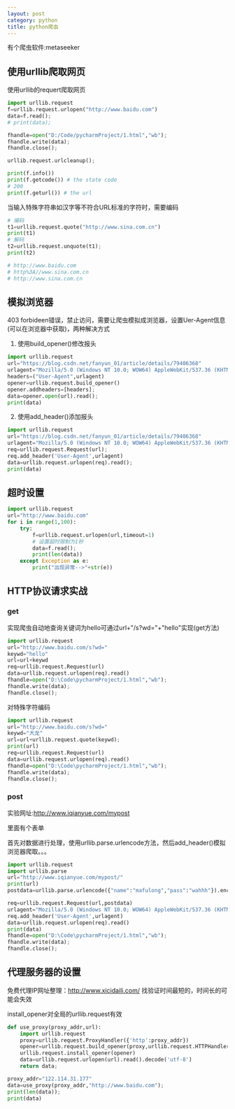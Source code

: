 ```yaml
---
layout: post
category: python
title: python爬虫
---
```


有个爬虫软件:metaseeker

## 使用urllib爬取网页
使用urllib的requert爬取网页

```python
import urllib.request
f=urllib.request.urlopen("http://www.baidu.com")
data=f.read();
# print(data);

fhandle=open("D:/Code/pycharmProject/1.html","wb");
fhandle.write(data);
fhandle.close();

urllib.request.urlcleanup();

print(f.info())
print(f.getcode()) # the state code
# 200
print(f.geturl()) # the url 
```
当输入特殊字符串如汉字等不符合URL标准的字符时，需要编码
```python
# 编码
t1=urllib.request.quote("http://www.sina.com.cn")
print(t1)
# 解码
t2=urllib.request.unquote(t1);
print(t2)

# http://www.baidu.com
# http%3A//www.sina.com.cn
# http://www.sina.com.cn
```

## 模拟浏览器
403 forbideen错误，禁止访问，需要让爬虫模拟成浏览器，设置Uer-Agent信息(可以在浏览器中获取)，两种解决方式
1. 使用build_opener()修改报头
```python
import urllib.request
url="https://blog.csdn.net/fanyun_01/article/details/79406368"
urlagent="Mozilla/5.0 (Windows NT 10.0; WOW64) AppleWebKit/537.36 (KHTML, like Gecko) Chrome/65.0.3325.181 Safari/537.36"
headers=("User-Agent",urlagent)
opener=urllib.request.build_opener()
opener.addheaders=[headers];
data=opener.open(url).read();
print(data)
```

2. 使用add_header()添加报头
```python
import urllib.request
url="https://blog.csdn.net/fanyun_01/article/details/79406368"
urlagent="Mozilla/5.0 (Windows NT 10.0; WOW64) AppleWebKit/537.36 (KHTML, like Gecko) Chrome/65.0.3325.181 Safari/537.36"
req=urllib.request.Request(url);
req.add_header('User-Agent',urlagent)
data=urllib.request.urlopen(req).read();
print(data)
```

## 超时设置
```python
import urllib.request
url="http://www.baidu.com"
for i in range(1,100):
    try:
        f=urllib.request.urlopen(url,timeout=1)
        # 设置超时限制为1秒
        data=f.read();
        print(len(data))
    except Exception as e:
        print("出现异常-->"+str(e))

```

## HTTP协议请求实战

### get
实现爬虫自动地查询关键词为hello可通过url+"/s?wd="+"hello"实现(get方法)
```python
import urllib.request
url="http://www.baidu.com/s?wd="
keywd="hello"
url=url+keywd
req=urllib.request.Request(url)
data=urllib.request.urlopen(req).read()
fhandle=open("D:\Code\pycharmProject/1.html","wb");
fhandle.write(data);
fhandle.close();
```

对特殊字符编码
```python
import urllib.request
url="http://www.baidu.com/s?wd="
keywd="大龙"
url=url+urllib.request.quote(keywd);
print(url)
req=urllib.request.Request(url)
data=urllib.request.urlopen(req).read()
fhandle=open("D:\Code\pycharmProject/1.html","wb");
fhandle.write(data);
fhandle.close();
```

### post
实验网址:http://www.iqianyue.com/mypost

里面有个表单

首先对数据进行处理，使用urllib.parse.urlencode方法，然后add_header()模拟浏览器爬取。。。
```python
import urllib.request
import urllib.parse
url="http://www.iqianyue.com/mypost/"
print(url)
postdata=urllib.parse.urlencode({"name":"mafulong","pass":"wahhh"}).encode("utf-8")

req=urllib.request.Request(url,postdata)
urlagent="Mozilla/5.0 (Windows NT 10.0; WOW64) AppleWebKit/537.36 (KHTML, like Gecko) Chrome/65.0.3325.181 Safari/537.36"
req.add_header('User-Agent',urlagent)
data=urllib.request.urlopen(req).read()
print(data)
fhandle=open("D:\Code\pycharmProject/1.html","wb");
fhandle.write(data);
fhandle.close();
```

## 代理服务器的设置
免费代理IP网址整理：http://www.xicidaili.com/ 找验证时间最短的，时间长的可能会失效

install_opener对全局的urllib.request有效
```python
def use_proxy(proxy_addr,url):
    import urllib.request
    proxy=urllib.request.ProxyHandler({'http':proxy_addr})
    opener=urllib.request.build_opener(proxy,urllib.request.HTTPHandler)
    urllib.request.install_opener(opener)
    data=urllib.request.urlopen(url).read().decode('utf-8')
    return data;

proxy_addr="122.114.31.177"
data=use_proxy(proxy_addr,"http://www.baidu.com");
print(len(data));
print(data)
```